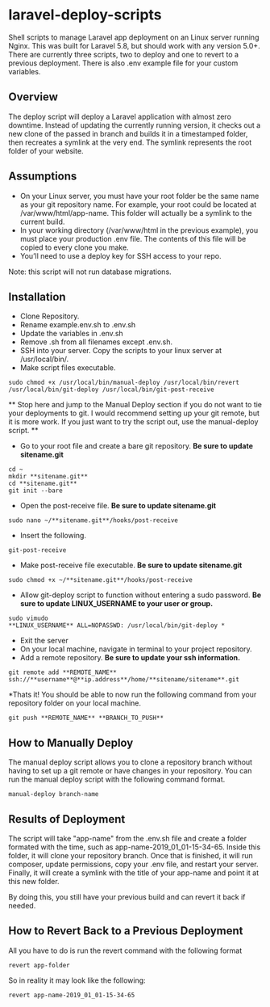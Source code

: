 # laravel-deploy-scripts
Shell scripts to manage Laravel app deployment on an Linux server running Nginx. This was built for Laravel 5.8, but should work with any version 5.0+. There are currently three scripts, two to deploy and one to revert to a previous deployment. There is also .env example file for your custom variables.

## Overview

The deploy script will deploy a Laravel application with almost zero downtime. Instead of updating the currently running version, it checks out a new clone of the passed in branch and builds it in a timestamped folder, then recreates a symlink at the very end. The symlink represents the root folder of your website.

## Assumptions
* On your Linux server, you must have your root folder be the same name as your git repository name. For example, your root could be located at /var/www/html/app-name. This folder will actually be a symlink to the current build.
* In your working directory (/var/www/html in the previous example), you must place your production .env file. The contents of this file will be copied to every clone you make.
* You’ll need to use a deploy key for SSH access to your repo.

Note: this script will not run database migrations.

## Installation
* Clone Repository.
* Rename example.env.sh to .env.sh
* Update the variables in .env.sh
* Remove .sh from all filenames except .env.sh.
* SSH into your server. Copy the scripts to your linux server at /usr/local/bin/. 
* Make script files executable.

```
sudo chmod +x /usr/local/bin/manual-deploy /usr/local/bin/revert /usr/local/bin/git-deploy /usr/local/bin/git-post-receive
```

** Stop here and jump to the Manual Deploy section if you do not want to tie your deployments to git. I would recommend setting up your git remote, but it is more work. If you just want to try the script out, use the manual-deploy script. **

* Go to your root file and create a bare git repository. **Be sure to update sitename.git**
```
cd ~
mkdir **sitename.git**
cd **sitename.git**
git init --bare
```

* Open the post-receive file. **Be sure to update sitename.git**
```
sudo nano ~/**sitename.git**/hooks/post-receive
```

* Insert the following.
```
git-post-receive
```

* Make post-receive file executable. **Be sure to update sitename.git**
```
sudo chmod +x ~/**sitename.git**/hooks/post-receive
```

* Allow git-deploy script to function without entering a sudo password. **Be sure to update LINUX_USERNAME to your user or group.**
```
sudo vimudo
**LINUX_USERNAME** ALL=NOPASSWD: /usr/local/bin/git-deploy *
```

* Exit the server
* On your local machine, navigate in terminal to your project repository.
* Add a remote repository. **Be sure to update your ssh information.**
```
git remote add **REMOTE_NAME** ssh://**username**@**ip.address**/home/**sitename/sitename**.git
```

*Thats it! You should be able to now run the following command from your repository folder on your local machine.
```
git push **REMOTE_NAME** **BRANCH_TO_PUSH**
```

## How to Manually Deploy
The manual deploy script allows you to clone a repository branch without having to set up a git remote or have changes in your repository. You can run the manual deploy script with the following command format.
```
manual-deploy branch-name
```

## Results of Deployment
The script will take "app-name" from the .env.sh file and create a folder formated with the time, such as app-name-2019_01_01-15-34-65. Inside this folder, it will clone your repository branch. Once that is finished, it will run composer, update permissions, copy your .env file, and restart your server. Finally, it will create a symlink with the title of your app-name and point it at this new folder. 

By doing this, you still have your previous build and can revert it back if needed. 

## How to Revert Back to a Previous Deployment
All you have to do is run the revert command with the following format
```
revert app-folder
```

So in reality it may look like the following:

```
revert app-name-2019_01_01-15-34-65
```


